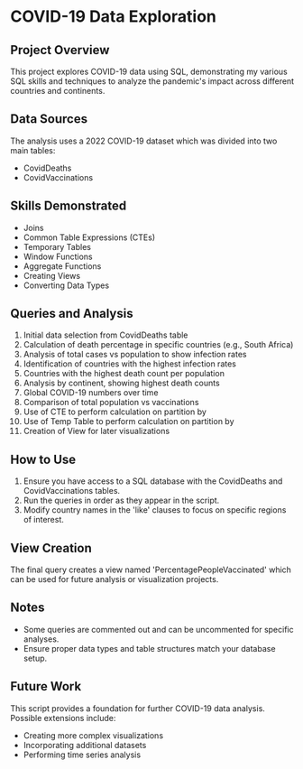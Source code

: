 

# COVID-19 Data Exploration

## Project Overview
This project explores COVID-19 data using SQL, demonstrating my various  SQL skills and techniques to analyze the pandemic's impact across different countries and continents.

## Data Sources
The analysis uses a 2022 COVID-19 dataset which was divided into two main tables:
- CovidDeaths
- CovidVaccinations

## Skills Demonstrated
- Joins
- Common Table Expressions (CTEs)
- Temporary Tables
- Window Functions
- Aggregate Functions
- Creating Views
- Converting Data Types

## Queries and Analysis
1. Initial data selection from CovidDeaths table
2. Calculation of death percentage in specific countries (e.g., South Africa)
3. Analysis of total cases vs population to show infection rates
4. Identification of countries with the highest infection rates
5. Countries with the highest death count per population
6. Analysis by continent, showing highest death counts
7. Global COVID-19 numbers over time
8. Comparison of total population vs vaccinations
9. Use of CTE to perform calculation on partition by
10. Use of Temp Table to perform calculation on partition by
11. Creation of View for later visualizations

## How to Use
1. Ensure you have access to a SQL database with the CovidDeaths and CovidVaccinations tables.
2. Run the queries in order as they appear in the script.
3. Modify country names in the 'like' clauses to focus on specific regions of interest.

## View Creation
The final query creates a view named 'PercentagePeopleVaccinated' which can be used for future analysis or visualization projects.

## Notes
- Some queries are commented out and can be uncommented for specific analyses.
- Ensure proper data types and table structures match your database setup.

## Future Work
This script provides a foundation for further COVID-19 data analysis. Possible extensions include:
- Creating more complex visualizations
- Incorporating additional datasets
- Performing time series analysis

